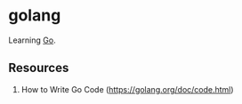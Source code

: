 # golang

Learning [Go](https://golang.org).

## Resources
1. How to Write Go Code (https://golang.org/doc/code.html)
